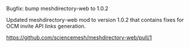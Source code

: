 Bugfix: bump meshdirectory-web to 1.0.2

Updated meshdirectory-web mod to version 1.0.2 that contains
fixes for OCM invite API links generation.

https://github.com/sciencemesh/meshdirectory-web/pull/1